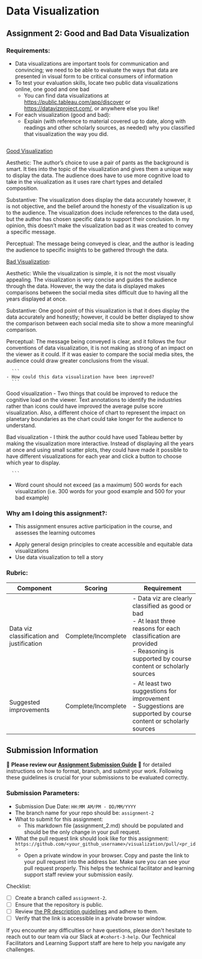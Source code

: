 # Data Visualization

## Assignment 2: Good and Bad Data Visualization

### Requirements:

- Data visualizations are important tools for communication and convincing; we need to be able to evaluate the ways that data are presented in visual form to be critical consumers of information 
- To test your evaluation skills, locate two public data visualizations online, one good and one bad  
    - You can find data visualizations at https://public.tableau.com/app/discover or https://datavizproject.com/, or anywhere else you like! 
- For each visualization (good and bad):  
    - Explain (with reference to material covered up to date, along with readings and other scholarly sources, as needed) why you classified that visualization the way you did.
      ```
[Good Visualization](https://public.tableau.com/app/profile/fergus.smith/viz/FastFashionsEnvironmentalWakeUpCall/Dashboard1)

Aesthetic: The author’s choice to use a pair of pants as the background is smart. It ties into the topic of the visualization and gives them a unique way to display the data. The audience does have to use more cognitive load to take in the visualization as it uses rare chart types and detailed composition. 

Substantive: The visualization does display the data accurately however, it is not objective, and the belief around the honesty of the visualization is up to the audience. The visualization does include references to the data used, but the author has chosen specific data to support their conclusion. In my opinion, this doesn’t make the visualization bad as it was created to convey a specific message. 

Perceptual: The message being conveyed is clear, and the author is leading the audience to specific insights to be gathered through the data. 


[Bad Visualization](https://public.tableau.com/app/profile/michael.dunphy8764/viz/HowUsersRegularlyGetNewsonSocialMediaSites/Dashboard):

Aesthetic: While the visualization is simple, it is not the most visually appealing. The visualization is very concise and guides the audience through the data. However, the way the data is displayed makes comparisons between the social media sites difficult due to having all the years displayed at once. 

Substantive: One good point of this visualization is that it does display the data accurately and honestly; however, it could be better displayed to show the comparison between each social media site to show a more meaningful comparison. 

Perceptual: The message being conveyed is clear, and it follows the four conventions of data visualization, it is not making as strong of an impact on the viewer as it could. If it was easier to compare the social media sites, the audience could draw greater conclusions from the visual. 


      ```
    - How could this data visualization have been improved?  
      ```
Good visualization - Two things that could be improved to reduce the cognitive load on the viewer. Text annotations to identify the industries rather than icons could have improved the average pulse score visualization. Also, a different choice of chart to represent the impact on planetary boundaries as the chart could take longer for the audience to understand. 


Bad visualization - I think the author could have used Tableau better by making the visualization more interactive. Instead of displaying all the years at once and using small scatter plots, they could have made it possible to have different visualizations for each year and click a button to choose which year to display. 



      
      ```
- Word count should not exceed (as a maximum) 500 words for each visualization (i.e. 
300 words for your good example and 500 for your bad example)

### Why am I doing this assignment?:

- This assignment ensures active participation in the course, and assesses the learning outcomes
* Apply general design principles to create accessible and equitable data visualizations
* Use data visualization to tell a story

### Rubric:

| Component               | Scoring   | Requirement                                                 |
|-------------------------|-----------|-------------------------------------------------------------|
| Data viz classification and justification | Complete/Incomplete | - Data viz are clearly classified as good or bad<br />- At least three reasons for each classification are provided<br />- Reasoning is supported by course content or scholarly sources |
| Suggested improvements  | Complete/Incomplete | - At least two suggestions for improvement<br />- Suggestions are supported by course content or scholarly sources |

## Submission Information

🚨 **Please review our [Assignment Submission Guide](https://github.com/UofT-DSI/onboarding/blob/main/onboarding_documents/submissions.md)** 🚨 for detailed instructions on how to format, branch, and submit your work. Following these guidelines is crucial for your submissions to be evaluated correctly.

### Submission Parameters:
* Submission Due Date: `HH:MM AM/PM - DD/MM/YYYY`
* The branch name for your repo should be: `assignment-2`
* What to submit for this assignment:
    * This markdown file (assignment_2.md) should be populated and should be the only change in your pull request.
* What the pull request link should look like for this assignment: `https://github.com/<your_github_username>/visualization/pull/<pr_id>`
    * Open a private window in your browser. Copy and paste the link to your pull request into the address bar. Make sure you can see your pull request properly. This helps the technical facilitator and learning support staff review your submission easily.

Checklist:
- [ ] Create a branch called `assignment-2`.
- [ ] Ensure that the repository is public.
- [ ] Review [the PR description guidelines](https://github.com/UofT-DSI/onboarding/blob/main/onboarding_documents/submissions.md#guidelines-for-pull-request-descriptions) and adhere to them.
- [ ] Verify that the link is accessible in a private browser window.

If you encounter any difficulties or have questions, please don't hesitate to reach out to our team via our Slack at `#cohort-3-help`. Our Technical Facilitators and Learning Support staff are here to help you navigate any challenges.
